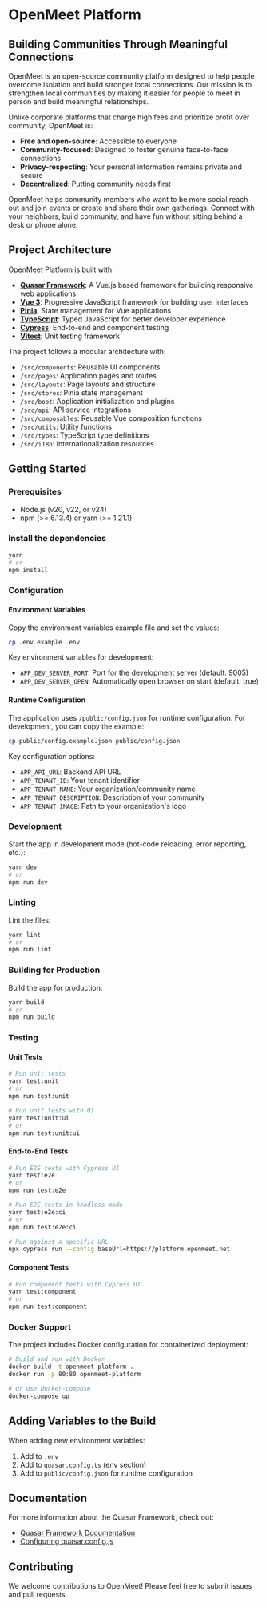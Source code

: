 # OpenMeet Platform

## Building Communities Through Meaningful Connections

OpenMeet is an open-source community platform designed to help people overcome isolation and build stronger local connections. Our mission is to strengthen local communities by making it easier for people to meet in person and build meaningful relationships.

Unlike corporate platforms that charge high fees and prioritize profit over community, OpenMeet is:
- **Free and open-source**: Accessible to everyone
- **Community-focused**: Designed to foster genuine face-to-face connections
- **Privacy-respecting**: Your personal information remains private and secure
- **Decentralized**: Putting community needs first

OpenMeet helps community members who want to be more social reach out and join events or create and share their own gatherings. Connect with your neighbors, build community, and have fun without sitting behind a desk or phone alone.

## Project Architecture

OpenMeet Platform is built with:
- **[Quasar Framework](https://quasar.dev/)**: A Vue.js based framework for building responsive web applications
- **[Vue 3](https://vuejs.org/)**: Progressive JavaScript framework for building user interfaces
- **[Pinia](https://pinia.vuejs.org/)**: State management for Vue applications
- **[TypeScript](https://www.typescriptlang.org/)**: Typed JavaScript for better developer experience
- **[Cypress](https://www.cypress.io/)**: End-to-end and component testing
- **[Vitest](https://vitest.dev/)**: Unit testing framework

The project follows a modular architecture with:
- `/src/components`: Reusable UI components
- `/src/pages`: Application pages and routes
- `/src/layouts`: Page layouts and structure
- `/src/stores`: Pinia state management
- `/src/boot`: Application initialization and plugins
- `/src/api`: API service integrations
- `/src/composables`: Reusable Vue composition functions
- `/src/utils`: Utility functions
- `/src/types`: TypeScript type definitions
- `/src/i18n`: Internationalization resources

## Getting Started

### Prerequisites
- Node.js (v20, v22, or v24)
- npm (>= 6.13.4) or yarn (>= 1.21.1)

### Install the dependencies
```bash
yarn
# or
npm install
```

### Configuration

#### Environment Variables
Copy the environment variables example file and set the values:
```bash
cp .env.example .env
```

Key environment variables for development:
- `APP_DEV_SERVER_PORT`: Port for the development server (default: 9005)
- `APP_DEV_SERVER_OPEN`: Automatically open browser on start (default: true)

#### Runtime Configuration
The application uses `/public/config.json` for runtime configuration. For development, you can copy the example:
```bash
cp public/config.example.json public/config.json
```

Key configuration options:
- `APP_API_URL`: Backend API URL
- `APP_TENANT_ID`: Your tenant identifier
- `APP_TENANT_NAME`: Your organization/community name
- `APP_TENANT_DESCRIPTION`: Description of your community
- `APP_TENANT_IMAGE`: Path to your organization's logo

### Development

Start the app in development mode (hot-code reloading, error reporting, etc.):
```bash
yarn dev
# or
npm run dev
```

### Linting

Lint the files:
```bash
yarn lint
# or
npm run lint
```

### Building for Production

Build the app for production:
```bash
yarn build
# or
npm run build
```

### Testing

#### Unit Tests
```bash
# Run unit tests
yarn test:unit
# or
npm run test:unit

# Run unit tests with UI
yarn test:unit:ui
# or
npm run test:unit:ui
```

#### End-to-End Tests
```bash
# Run E2E tests with Cypress UI
yarn test:e2e
# or
npm run test:e2e

# Run E2E tests in headless mode
yarn test:e2e:ci
# or
npm run test:e2e:ci

# Run against a specific URL
npx cypress run --config baseUrl=https://platform.openmeet.net
```

#### Component Tests
```bash
# Run component tests with Cypress UI
yarn test:component
# or
npm run test:component
```

### Docker Support

The project includes Docker configuration for containerized deployment:

```bash
# Build and run with Docker
docker build -t openmeet-platform .
docker run -p 80:80 openmeet-platform

# Or use docker-compose
docker-compose up
```

## Adding Variables to the Build
When adding new environment variables:
1. Add to `.env`
2. Add to `quasar.config.ts` (env section)
3. Add to `public/config.json` for runtime configuration

## Documentation

For more information about the Quasar Framework, check out:
- [Quasar Framework Documentation](https://quasar.dev/introduction-to-quasar)
- [Configuring quasar.config.js](https://v2.quasar.dev/quasar-cli-vite/quasar-config-js)

## Contributing

We welcome contributions to OpenMeet! Please feel free to submit issues and pull requests.
